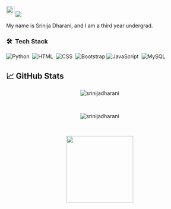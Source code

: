 <a href="https://www.linkedin.com/in/srinijadharani/">
  <img align="left" alt="Srinija's LinkedIN" width="22px" src="https://raw.githubusercontent.com/peterthehan/peterthehan/master/assets/linkedin.svg" />
</a>

![](https://visitor-badge.glitch.me/badge?page_id=srinijadharani)

My name is Srinija Dharani, and I am a third year undergrad.

### 🛠 &nbsp;Tech Stack
![Python](https://img.shields.io/badge/-Python-05122A?style=flat&logo=Python)&nbsp;
![HTML](https://img.shields.io/badge/-HTML-05122A?style=flat&logo=HTML5)&nbsp;
![CSS](https://img.shields.io/badge/-CSS-05122A?style=flat&logo=CSS3&logoColor=1572B6)&nbsp;
![Bootstrap](https://img.shields.io/badge/-Bootstrap-05122A?style=flat&logo=bootstrap&logoColor=563D7C)
![JavaScript](https://img.shields.io/badge/-JavaScript-05122A?style=flat&logo=javascript)&nbsp;
![MySQL](https://img.shields.io/badge/-MySQL-05122A?style=flat&logo=MySQL)&nbsp;

## &#x1f4c8; GitHub Stats
<p align="center"><img align="center" src="https://github-readme-stats.vercel.app/api/top-langs?username=srinijadharani&show_icons=true&locale=en&layout=compact&theme=midnight-purple" alt="srinijadharani" /></p>
<br>
 <p align = "center"><img align="center" src="https://github-readme-streak-stats.herokuapp.com/?user=srinijadharani&theme=midnight-purple" alt="srinijadharani" /></p>
 <br>
<p align="center">
<a href="https://github.com/srinijadharani">
  <img height="180em" src="https://github-readme-stats-eight-theta.vercel.app/api?username=srinijadharani&show_icons=true&theme=algolia&include_all_commits=true&count_private=true&hide=issues"/>
</a>
</p>
